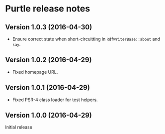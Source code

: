 # Purtle release notes

## Version 1.0.3 (2016-04-30)
* Ensure correct state when short-circuitting in `RdfWriterBase::about` and `say`.

## Version 1.0.2 (2016-04-29)
* Fixed homepage URL.

## Version 1.0.1 (2016-04-29)
* Fixed PSR-4 class loader for test helpers.

## Version 1.0.0 (2016-04-29)

Initial release
